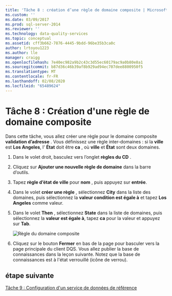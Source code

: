 ```yaml
---
title: 'Tâche 8 : création d’une règle de domaine composite | Microsoft Docs'
ms.custom: ''
ms.date: 03/09/2017
ms.prod: sql-server-2014
ms.reviewer: ''
ms.technology: data-quality-services
ms.topic: conceptual
ms.assetid: cff3b662-7876-4445-9bdd-96be35b3ca0c
author: lrtoyou1223
ms.author: lle
manager: craigg
ms.openlocfilehash: 7e40ec982a9b2c43c3d55ec60179ac9a0b80e8a1
ms.sourcegitcommit: b87d36c46b39af8b929ad94ec707dee8800950f5
ms.translationtype: MT
ms.contentlocale: fr-FR
ms.lasthandoff: 02/08/2020
ms.locfileid: "65489624"
---
```

# <a name="task-8-creating-a-composite-domain-rule"></a>Tâche 8 : Création d'une règle de domaine composite
  Dans cette tâche, vous allez créer une règle pour le domaine composite **validation d’adresse** . Vous définissez une règle inter-domaines : si la **ville** est **Los Angeles**, l' **État** doit être **ca** , où **ville** et **État** sont deux domaines.  
  
1.  Dans le volet droit, basculez vers l’onglet **règles du CD** .  
  
2.  Cliquez sur **Ajouter une nouvelle règle de domaine** dans la barre d’outils.  
  
3.  Tapez **règle d’état de ville** pour **nom** , puis appuyez sur **entrée**.  
  
4.  Dans le volet **créer une règle** , sélectionnez **City** dans la liste des domaines, puis sélectionnez la **valeur condition est égale à** et tapez **Los Angeles** comme valeur.  
  
5.  Dans le volet **Then** , sélectionnez **State** dans la liste de domaines, puis sélectionnez la **valeur est égale à**, tapez **ca** pour la valeur et appuyez sur **Tab**.  
  
     ![Règle du domaine composite](../../2014/tutorials/media/et-creatingacompositedomainrule.jpg "Règle du domaine composite")  
  
6.  Cliquez sur le bouton **Fermer** en bas de la page pour basculer vers la page principale du client DQS. Vous allez publier la base de connaissances dans la leçon suivante. Notez que la base de connaissances est à l'état verrouillé (icône de verrou).  
  
## <a name="next-step"></a>étape suivante  
 [Tâche 9 : Configuration d'un service de données de référence](../../2014/tutorials/task-9-configuring-a-reference-data-service.md)  
  
  
